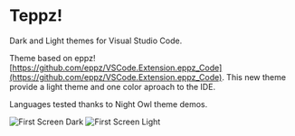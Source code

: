 # Teppz!

Dark and Light themes for Visual Studio Code.

Theme based on eppz! [https://github.com/eppz/VSCode.Extension.eppz_Code](https://github.com/eppz/VSCode.Extension.eppz_Code). This new theme provide a light theme and one color aproach to the IDE.

Languages tested thanks to Night Owl theme demos.

![First Screen Dark](https://github.com/ofrades/teppz/raw/master/images/dark.png)
![First Screen Light](https://github.com/ofrades/teppz/raw/master/images/light.png)